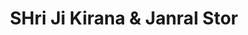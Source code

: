 ---
title: "SHri Ji Kirana & Janral Stor"
url: /hinota/shri-ji-kirana-und-janral-stor/
shop: Supermarkt
---